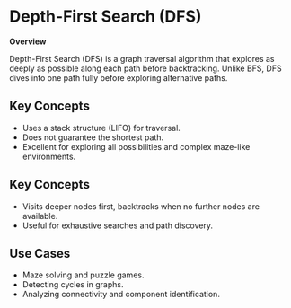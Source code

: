 # Depth-First Search (DFS)

**Overview**

Depth-First Search (DFS) is a graph traversal algorithm that explores as deeply as possible along each path before backtracking. Unlike BFS, DFS dives into one path fully before exploring alternative paths.

## Key Concepts
- Uses a stack structure (LIFO) for traversal.
- Does not guarantee the shortest path.
- Excellent for exploring all possibilities and complex maze-like environments.

## Key Concepts
- Visits deeper nodes first, backtracks when no further nodes are available.
- Useful for exhaustive searches and path discovery.

## Use Cases
- Maze solving and puzzle games.
- Detecting cycles in graphs.
- Analyzing connectivity and component identification.

